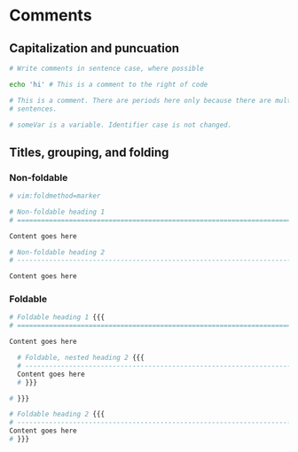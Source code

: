 Comments
================================================================================

Capitalization and puncuation
--------------------------------------------------------------------------------

```bash
# Write comments in sentence case, where possible

echo 'hi' # This is a comment to the right of code

# This is a comment. There are periods here only because there are multiple
# sentences.

# someVar is a variable. Identifier case is not changed.
```

Titles, grouping, and folding
--------------------------------------------------------------------------------

### Non-foldable

```bash
# vim:foldmethod=marker

# Non-foldable heading 1
# ==============================================================================

Content goes here

# Non-foldable heading 2
# ------------------------------------------------------------------------------

Content goes here
```

### Foldable

```bash
# Foldable heading 1 {{{
# ==============================================================================

Content goes here

  # Foldable, nested heading 2 {{{
  # ----------------------------------------------------------------------------
  Content goes here
  # }}}

# }}}

# Foldable heading 2 {{{
# -------------------------------------------------------------------------------
Content goes here
# }}}
```

